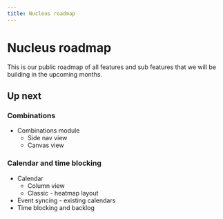 ```yaml
---
title: Nucleus roadmap
---
```

# Nucleus roadmap

This is our public roadmap of all features and sub features that we will be building in the upcoming months.


## Up next

### Combinations
- Combinations module
  - Side nav view
  - Canvas view


### Calendar and time blocking
- Calendar
  - Column view
  - Classic - heatmap layout
- Event syncing - existing calendars
- Time blocking and backlog

